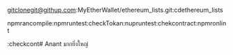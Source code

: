 gitclonegit@githup.com:MyEtherWallet/ethereum_lists.git:cdethereum_lists

npmrancompile:npmruntest:checkTokan:nupruntest:chekcontract:npmronlint

:checkcont# Anant
มากยิ่งใหญ่
